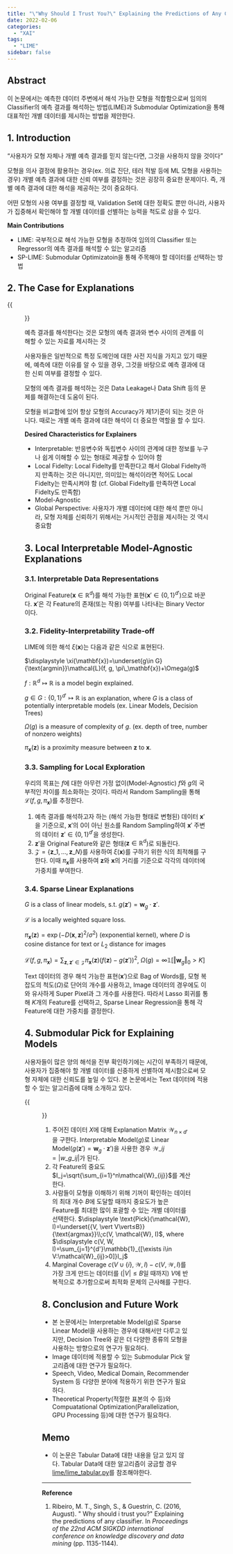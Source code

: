 ```yaml
---
title: "\"Why Should I Trust You?\" Explaining the Predictions of Any Classifier"
date: 2022-02-06
categories:
  - "XAI"
tags:
  - "LIME"
sidebar: false
---
```


## Abstract

이 논문에서는 예측한 데이터 주변에서 해석 가능한 모형을 적합함으로써 임의의 Classifier의 예측 결과를 해석하는 방법(LIME)과 Submodular Optimization을 통해 대표적인 개별 데이터를 제시하는 방법을 제안한다.

## 1. Introduction

“사용자가 모형 자체나 개별 예측 결과를 믿지 않는다면, 그것을 사용하지 않을 것이다”

모형을 의사 결정에 활용하는 경우(ex. 의료 진단, 테러 적발 등에 ML 모형을 사용하는 경우) 개별 예측 결과에 대한 신뢰 여부를 결정하는 것은 굉장히 중요한 문제이다. 즉, 개별 예측 결과에 대한 해석을 제공하는 것이 중요하다.

어떤 모형의 사용 여부를 결정할 때, Validation Set에 대한 정확도 뿐만 아니라, 사용자가 집중해서 확인해야 할 개별 데이터를  선별하는 능력을 척도로 삼을 수 있다.

**Main Contributions**

- LIME: 국부적으로 해석 가능한 모형을 추정하여 임의의 Classifier 또는 Regressor의 예측 결과를 해석할 수 있는 알고리즘
- SP-LIME: Submodular Optimizatoin을 통해 주목해야 할 데이터를 선택하는 방법

## 2. The Case for Explanations

{{<figure src="/xai/lime1.png" width="600">}}

예측 결과를 해석한다는 것은 모형의 예측 결과와 변수 사이의 관계를 이해할 수 있는 자료를 제시하는 것

사용자들은 일반적으로 특정 도메인에 대한 사전 지식을 가지고 있기 때문에, 예측에 대한 이유를 알 수 있을 경우, 그것을 바탕으로 예측 결과에 대한 신뢰 여부를 결정할 수 있다.

모형의 예측 결과를 해석하는 것은 Data Leakage나 Data Shift 등의 문제를 해결하는데 도움이 된다.

모형을 비교함에 있어 항상 모형의 Accuracy가 제1기준이 되는 것은 아니다. 때로는 개별 예측 결과에 대한 해석이 더 중요한 역할을 할 수 있다.

**Desired Characteristics for Explainers**

- Interpretable: 반응변수와 독립변수 사이의 관계에 대한 정보를 누구나 쉽게 이해할 수 있는 형태로 제공할 수 있어야 함
- Local Fidelty: Local Fidelty를 만족한다고 해서 Global Fidelty까지 만족하는 것은 아니지만, 의미있는 해석이라면 적어도 Local Fidelty는 만족시켜야 함 (cf. Global Fidelty를 만족하면 Local Fidelty도 만족함)
- Model-Agnostic
- Global Perspective: 사용자가 개별 데이터에 대한 해석 뿐만 아니라, 모형 자체를 신뢰하기 위해서는 거시적인 관점을 제시하는 것 역시 중요함

## 3. Local Interpretable Model-Agnostic Explanations

### 3.1. Interpretable Data Representations

Original Feature($\mathbf{x}\in\mathbb{R}^d$)를 해석 가능한 표현($\mathbf{x}'\in\{0, 1\}^{d'}$)으로 바꾼다. $\mathbf{x}'$은 각 Feature의 존재(또는 작용) 여부를 나타내는 Binary Vector이다.

### 3.2. Fidelity-Interpretability Trade-off

LIME에 의한 해석 $\xi(\mathbf{x})$는 다음과 같은 식으로 표현된다.

$\displaystyle \xi(\mathbf{x})=\underset{g\in G}{\text{argmin}}\mathcal{L}(f, g, \pi\_\mathbf{x})+\Omega(g)$

$f:\mathbb{R}^d\mapsto\mathbb{R}$ is a model begin explained.

$g\in G:\{0, 1\}^{d'}\mapsto\mathbb{R}$ is an explanation, where $G$ is a class of potentially interpretable models (ex. Linear Models, Decision Trees)

$\Omega(g)$ is a measure of complexity of $g$. (ex. depth of tree, number of nonzero weights)

$\pi_\mathbf{x}(\mathbf{z})$ is a proximity measure between $\mathbf{z}$ to $\mathbf{x}$.

### 3.3. Sampling for Local Exploration

우리의 목표는 $f$에 대한 아무런 가정 없이(Model-Agnostic) $f$와 $g$의 국부적인 차이를 최소화하는 것이다. 따라서 Random Sampling을 통해 $\mathcal{L}(f, g, \pi_\mathbf{x})$를 추정한다.

1. 예측 결과를 해석하고자 하는 (해석 가능한 형태로 변형된) 데이터 $\mathbf{x}'$을 기준으로, $\mathbf{x}'$의 $0$이 아닌 원소를 Random Sampling하여 $\mathbf{x}'$ 주변의 데이터 $\mathbf{z}'\in\{0, 1\}^{d'}$을 생성한다.
2. $\mathbf{z}'$을 Original Feature와 같은 형태($\mathbf{z}\in\mathbb{R}^d$)로 되돌린다.
3. $\mathcal{Z}=\{\mathbf{z}\_1, \ldots, \mathbf{z}\_N\}$를 사용하여 $\xi(\mathbf{x})$를 구하기 위한 식의 최적해를 구한다. 이때 $\pi_\mathbf{x}$를 사용하여 $\mathbf{z}$와 $\mathbf{x}$의 거리를 기준으로 각각의 데이터에 가중치를 부여한다.

### 3.4. Sparse Linear Explanations

$G$ is a class of linear models, s.t. $g(\mathbf{z}')=\mathbf{w}_g\cdot\mathbf{z}'$.

$\mathcal{L}$ is a locally weighted square loss.

$\pi_\mathbf{x}(\mathbf{z})=\exp(-D(\mathbf{x}, \mathbf{z})^2/\sigma^2)$ (exponential kernel), where $D$ is cosine distance for text or $L_2$ distance for images

$\displaystyle \mathcal{L}(f, g, \pi_\mathbf{x})=\sum_{\mathbf{z}, \mathbf{z}'\in\mathcal{Z}}\pi_\mathbf{x}(\mathbf{z})(f(\mathbf{z})-g(\mathbf{z}'))^2$, $\Omega(g)=\infty\mathbb{1}[\Vert\mathbf{w}_g\Vert_0>K]$

Text 데이터의 경우 해석 가능한 표현($\mathbf{x}'$)으로 Bag of Words를, 모형 복잡도의 척도($\Omega$)로 단어의 개수를 사용하고, Image 데이터의 경우에도 이와 유사하게 Super Pixel과 그 개수를 사용한다. 따라서 Lasso 회귀를 통해 $K$개의 Feature를 선택하고, Sparse Linear Regression을 통해 각 Feature에 대한 가중치를 결정한다.

## 4. Submodular Pick for Explaining Models

사용자들이 많은 양의 해석을 전부 확인하기에는 시간이 부족하기 때문에, 사용자가 집중해야 할 개별 데이터를 신중하게 선별하여 제시함으로써 모형 자체에 대한 신뢰도를 높일 수 있다. 본 논문에서는 Text 데이터에 적용할 수 있는 알고리즘에 대해 소개하고 있다.

{{<figure src="/xai/lime2.png" width="200">}}

1. 주어진 데이터 $X$에 대해 Explanation Matrix $\mathcal{W}_{n\times d'}$을 구한다. Interpretable Model($g$)로 Linear Model($g(\mathbf{z}')=\mathbf{w}_g\cdot\mathbf{z}'$)을 사용한 경우 $\mathcal{W}\_{ij}=\vert w\_{g\_{ij}}\vert$가 된다.
2. 각 Feature의 중요도 $I_j=\sqrt{\sum_{i=1}^n\mathcal{W}_{ij}}$를 계산한다.
3. 사람들이 모형을 이해하기 위해 기꺼이 확인하는 데이터의 최대 개수 $B$에 도달할 때까지 중요도가 높은 Feature를 최대한 많이 포괄할 수 있는 개별 데이터를 선택한다.
$\displaystyle \text{Pick}(\mathcal{W}, I)=\underset{{V, \vert V\vert≤B}}{\text{argmax}}\\;c(V, \mathcal{W}, I)$, where $\displaystyle c(V, W, I)=\sum_{j=1}^{d'}\mathbb{1}_{[\exists i\in V:\mathcal{W}_{ij}>0]}I_j$
4. Marginal Coverage $c(V\cup\{i\}, \mathcal{W}, I)-c(V, \mathcal{W}, I)$를 가장 크게 만드는 데이터를 ($\vert V\vert≤B$일 때까지) $V$에 반복적으로 추가함으로써 최적화 문제의 근사해를 구한다.

## 8. Conclusion and Future Work

- 본 논문에서는 Interpretable Model($g$)로 Sparse Linear Model을 사용하는 경우에 대해서만 다루고 있지만, Decision Tree와 같은 더 다양한 종류의 모형을 사용하는 방향으로의 연구가 필요하다.
- Image 데이터에 적용할 수 있는 Submodular Pick 알고리즘에 대한 연구가 필요하다.
- Speech, Video, Medical Domain, Recommender System 등 다양한 분야에 적용하기 위한 연구가 필요하다.
- Theoretical Property(적절한 표본의 수 등)와 Compuatational Optimization(Parallelization, GPU Processing 등)에 대한 연구가 필요하다.

## Memo

- 이 논문은 Tabular Data에 대한 내용을 담고 있지 않다. Tabular Data에 대한 알고리즘이 궁금할 경우 [lime/lime_tabular.py](https://github.com/marcotcr/lime/blob/ce2db6f20f47c3330beb107bb17fd25840ca4606/lime/lime_tabular.py)를 참조해야한다.

---

**Reference**

1. Ribeiro, M. T., Singh, S., & Guestrin, C. (2016, August). " Why should i trust you?" Explaining the predictions of any classifier. In *Proceedings of the 22nd ACM SIGKDD international conference on knowledge discovery and data mining* (pp. 1135-1144).
